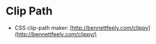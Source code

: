 # Clip Path

* CSS clip-path maker: [http://bennettfeely.com/clippy](http://bennettfeely.com/clippy/)
